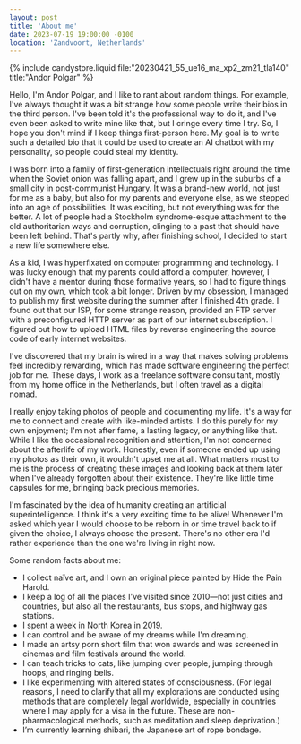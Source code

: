 ```yaml
---
layout: post
title: 'About me'
date: 2023-07-19 19:00:00 -0100
location: 'Zandvoort, Netherlands'
---
```


{% include candystore.liquid file:"20230421_55_ue16_ma_xp2_zm21_tla140" title:"Andor Polgar" %}

Hello, I'm Andor Polgar, and I like to rant about random things. For example, I've always thought it was a bit strange how some people write their bios in the third person. I've been told it's the professional way to do it, and I've even been asked to write mine like that, but I cringe every time I try. So, I hope you don't mind if I keep things first-person here. My goal is to write such a detailed bio that it could be used to create an AI chatbot with my personality, so people could steal my identity.

I was born into a family of first-generation intellectuals right around the time when the Soviet onion was falling apart, and I grew up in the suburbs of a small city in post-communist Hungary. It was a brand-new world, not just for me as a baby, but also for my parents and everyone else, as we stepped into an age of possibilities. It was exciting, but not everything was for the better. A lot of people had a Stockholm syndrome-esque attachment to the old authoritarian ways and corruption, clinging to a past that should have been left behind. That's partly why, after finishing school, I decided to start a new life somewhere else.

As a kid, I was hyperfixated on computer programming and technology. I was lucky enough that my parents could afford a computer, however, I didn't have a mentor during those formative years, so I had to figure things out on my own, which took a bit longer. Driven by my obsession, I managed to publish my first website during the summer after I finished 4th grade. I found out that our ISP, for some strange reason, provided an FTP server with a preconfigured HTTP server as part of our internet subscription. I figured out how to upload HTML files by reverse engineering the source code of early internet websites.

I've discovered that my brain is wired in a way that makes solving problems feel incredibly rewarding, which has made software engineering the perfect job for me. These days, I work as a freelance software consultant, mostly from my home office in the Netherlands, but I often travel as a digital nomad.

I really enjoy taking photos of people and documenting my life. It's a way for me to connect and create with like-minded artists. I do this purely for my own enjoyment; I'm not after fame, a lasting legacy, or anything like that. While I like the occasional recognition and attention, I'm not concerned about the afterlife of my work. Honestly, even if someone ended up using my photos as their own, it wouldn't upset me at all. What matters most to me is the process of creating these images and looking back at them later when I've already forgotten about their existence. They're like little time capsules for me, bringing back precious memories.

I'm fascinated by the idea of humanity creating an artificial superintelligence. I think it's a very exciting time to be alive! Whenever I'm asked which year I would choose to be reborn in or time travel back to if given the choice, I always choose the present. There's no other era I'd rather experience than the one we're living in right now.

Some random facts about me:
- I collect naïve art, and I own an original piece painted by Hide the Pain Harold.
- I keep a log of all the places I've visited since 2010—not just cities and countries, but also all the restaurants, bus stops, and highway gas stations.
- I spent a week in North Korea in 2019.
- I can control and be aware of my dreams while I'm dreaming.
- I made an artsy porn short film that won awards and was screened in cinemas and film festivals around the world.
- I can teach tricks to cats, like jumping over people, jumping through hoops, and ringing bells.
- I like experimenting with altered states of consciousness. (For legal reasons, I need to clarify that all my explorations are conducted using methods that are completely legal worldwide, especially in countries where I may apply for a visa in the future. These are non-pharmacological methods, such as meditation and sleep deprivation.)
- I’m currently learning shibari, the Japanese art of rope bondage.
